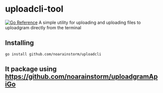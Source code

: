 # uploadcli-tool
[![Go Reference](https://pkg.go.dev/badge/github.com/noarainstorm/uploadcli)](https://pkg.go.dev/github.com/noarainstorm/uploadcli)
A simple utility for uploading and uploading files to uploadgram directly from the terminal

## Installing

` go install github.com/noarainstorm/uploadcli `

## It package using https://github.com/noarainstorm/uploadgramApiGo
